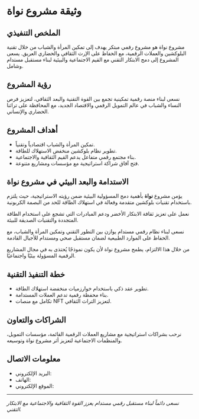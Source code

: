 
# وثيقة مشروع نواة

## الملخص التنفيذي
مشروع نواة هو مشروع رقمي مبتكر يهدف إلى تمكين المرأة والشباب من خلال تقنية البلوكشين والعملات الرقمية، مع الحفاظ على الإرث الثقافي والحضاري العريق. يسعى المشروع إلى دمج الابتكار التقني مع القيم الاجتماعية والبيئية لبناء مستقبل مستدام وشامل.

## رؤية المشروع
نسعى لبناء منصة رقمية تمكينية تجمع بين القوة التقنية والبعد الثقافي، لتعزيز فرص النساء والشباب في عالم التمويل الرقمي والاقتصاد الجديد، مع المحافظة على تراثنا الحضاري والإنساني.

## أهداف المشروع
- تمكين المرأة والشباب اقتصادياً وتقنياً.  
- تطوير نظام بلوكشين منخفض الاستهلاك للطاقة.  
- بناء مجتمع رقمي متفاعل يدعم القيم الثقافية والاجتماعية.  
- فتح آفاق شراكة استراتيجية مع مؤسسات ومشاريع متنوعة.  

## الاستدامة والبعد البيئي في مشروع نواة
يؤمن مشروع **نواة** بأهمية دمج المسؤولية البيئية ضمن رؤيته الاستراتيجية، حيث يلتزم باستخدام تقنيات بلوكشين متقدمة وفعالة في استهلاك الطاقة للحد من البصمة الكربونية.  

نعمل على تعزيز ثقافة الابتكار الأخضر ودعم المبادرات التي تشجع على استخدام الطاقة المتجددة والتقنيات الصديقة للبيئة.  

نسعى لبناء نظام رقمي مستدام يوازن بين التطور التقني وتمكين المرأة والشباب، مع الحفاظ على الموارد الطبيعية لضمان مستقبل صحي ومستدام للأجيال القادمة.  

من خلال هذا الالتزام، يطمح مشروع نواة لأن يكون نموذجًا يُحتذى به في مجال المشاريع الرقمية المسؤولة بيئيًا واجتماعيًا.

## خطة التنفيذ التقنية
- تطوير عقد ذكي باستخدام خوارزميات منخفضة استهلاك الطاقة.  
- بناء محفظة رقمية تدعم العملات المستدامة.  
- تكامل مع منصات NFT لتعزيز التراث الثقافي.

## الشراكات والتعاون
نرحب بشراكات استراتيجية مع مشاريع العملات الرقمية القائمة، مؤسسات التمويل، والمنظمات الاجتماعية لتعزيز أثر مشروع نواة وتوسيعه.

## معلومات الاتصال
- البريد الإلكتروني:   
- الهاتف: 
- الموقع الإلكتروني: 

---
*نسعى دائماً لبناء مستقبل رقمي مستدام يعزز القوة الثقافية والاجتماعية مع الابتكار التقني.*
